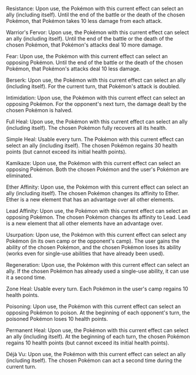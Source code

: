Resistance: Upon use, the Pokémon with this current effect can select an ally (including itself). Until the end of the battle or the death of the chosen Pokémon, that Pokémon takes 10 less damage from each attack.

Warrior's Fervor: Upon use, the Pokémon with this current effect can select an ally (including itself). Until the end of the battle or the death of the chosen Pokémon, that Pokémon's attacks deal 10 more damage.

Fear: Upon use, the Pokémon with this current effect can select an opposing Pokémon. Until the end of the battle or the death of the chosen Pokémon, that Pokémon's attacks deal 10 less damage.

Berserk: Upon use, the Pokémon with this current effect can select an ally (including itself). For the current turn, that Pokémon's attack is doubled.

Intimidation: Upon use, the Pokémon with this current effect can select an opposing Pokémon. For the opponent's next turn, the damage dealt by the chosen Pokémon is halved.

Full Heal: Upon use, the Pokémon with this current effect can select an ally (including itself). The chosen Pokémon fully recovers all its health.

Simple Heal: Usable every turn. The Pokémon with this current effect can select an ally (including itself). The chosen Pokémon regains 30 health points (but cannot exceed its initial health points).

Kamikaze: Upon use, the Pokémon with this current effect can select an opposing Pokémon. Both the chosen Pokémon and the user's Pokémon are eliminated.

Ether Affinity: Upon use, the Pokémon with this current effect can select an ally (including itself). The chosen Pokémon changes its affinity to Ether. Ether is a new element that has an advantage over all other elements.

Lead Affinity: Upon use, the Pokémon with this current effect can select an opposing Pokémon. The chosen Pokémon changes its affinity to Lead. Lead is a new element that all other elements have an advantage over.

Usurpation: Upon use, the Pokémon with this current effect can select any Pokémon (in its own camp or the opponent's camp). The user gains the ability of the chosen Pokémon, and the chosen Pokémon loses its ability (works even for single-use abilities that have already been used).

Regeneration: Upon use, the Pokémon with this current effect can select an ally. If the chosen Pokémon has already used a single-use ability, it can use it a second time.

Zone Heal: Usable every turn. Each Pokémon in the user's camp regains 10 health points.

Poisoning: Upon use, the Pokémon with this current effect can select an opposing Pokémon to poison. At the beginning of each opponent's turn, the poisoned Pokémon loses 10 health points.

Permanent Heal: Upon use, the Pokémon with this current effect can select an ally (including itself). At the beginning of each turn, the chosen Pokémon regains 10 health points (but cannot exceed its initial health points).

Déjà Vu: Upon use, the Pokémon with this current effect can select an ally (including itself). The chosen Pokémon can act a second time during the current turn.